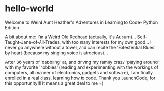 # hello-world
Welcome to Weird Aunt Heather's Adventures in Learning to Code- Python Edition

A bit about me:
I'm a Weird Ole Redhead (actually, it's Auburn)...
Self-Taught-Jane-of-All-Trades, with too many interests for my own good...
I never go anywhere without a towel, and can recite the 'Extestential Blues' by heart (because my singing voice is atrocious)...

After 36 years of 'dabbling' at, and driving my family crazy 'playing around' with my favorite 'hobbies' (reading and experimenting with the workings of computers, all manner of electronics, gadgets and software), I am finally enrolled in a real class, learning how to code.
Thank you LaunchCode, for this opportunity!!! It means a great deal to me =)


